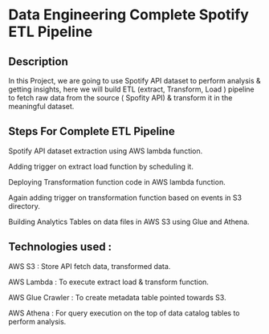 # Data Engineering Complete Spotify ETL Pipeline 

Description
--
In this Project, we are going to use Spotify API dataset to perform analysis & getting insights, here we will build ETL (extract, Transform, Load ) pipeline to fetch raw data from the source ( Spofity API) & transform it in the meaningful dataset.

Steps For Complete ETL Pipeline 
--
Spotify API dataset extraction using AWS lambda function.

Adding trigger on extract load function by scheduling it.

Deploying Transformation function code in AWS lambda function.

Again adding trigger on transformation function based on events in S3 directory. 

Building Analytics Tables on data files in AWS S3 using Glue and Athena.

Technologies used :
--
AWS S3 : Store API fetch data, transformed data.

AWS Lambda : To execute extract load & transform function.

AWS Glue Crawler : To create metadata table pointed towards S3.

AWS Athena : For query execution on the top of data catalog tables to perform analysis.
 
